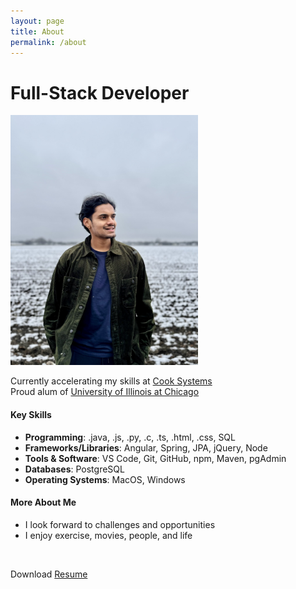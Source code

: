 ```yaml
---
layout: page
title: About
permalink: /about
---
```


# Full-Stack Developer

<img src="https://github.com/sarthak-p/portfolio/blob/gh-pages/assets/img/misc/Sarthak%20Photo.jpg?raw=true" width="300" height="400">

Currently accelerating my skills at [Cook Systems](https://cooksys.com/FastTrack/)<br>
Proud alum of [University of Illinois at Chicago](https://cs.uic.edu)<br>

#### Key Skills 
- __Programming__: .java, .js, .py, .c, .ts, .html, .css, SQL
- __Frameworks/Libraries__: Angular, Spring, JPA, jQuery, Node
- __Tools & Software__: VS Code, Git, GitHub, npm, Maven, pgAdmin
- __Databases__: PostgreSQL
- __Operating Systems__: MacOS, Windows

#### More About Me
- I look forward to challenges and opportunities
- I enjoy exercise, movies, people, and life 

<br>

Download <a href="https://github.com/sarthak-p/portfolio/blob/gh-pages/assets/files/Sarthak%20Patipati%20Resume.pdf" target="_blank">Resume</a>
